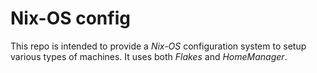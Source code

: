 # Nix-OS config
This repo is intended to provide a *Nix-OS* configuration system to setup various types of machines. It uses both *Flakes* and *HomeManager*.


